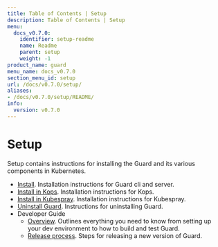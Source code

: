 ```yaml
---
title: Table of Contents | Setup
description: Table of Contents | Setup
menu:
  docs_v0.7.0:
    identifier: setup-readme
    name: Readme
    parent: setup
    weight: -1
product_name: guard
menu_name: docs_v0.7.0
section_menu_id: setup
url: /docs/v0.7.0/setup/
aliases:
- /docs/v0.7.0/setup/README/
info:
  version: v0.7.0
---
```


# Setup

Setup contains instructions for installing the Guard and its various components in Kubernetes.

- [Install](/docs/v0.7.0/setup/install). Installation instructions for Guard cli and server.
- [Install in Kops](/docs/v0.7.0/setup/install-kops). Installation instructions for Kops.
- [Install in Kubespray](/docs/v0.7.0/setup/install-kubespray). Installation instructions for Kubespray.
- [Uninstall Guard](/docs/v0.7.0/setup/uninstall). Instructions for uninstalling Guard.
- Developer Guide
  - [Overview](/docs/v0.7.0/setup/developer-guide/overview). Outlines everything you need to know from setting up your dev environment to how to build and test Guard.
  - [Release process](/docs/v0.7.0/setup/developer-guide/release). Steps for releasing a new version of Guard.
